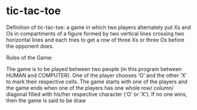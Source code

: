 # tic-tac-toe

Definition of tic-tac-toe:
a game in which two players alternately put Xs and Os in compartments of a figure formed by two vertical lines crossing two horizontal lines and each tries to get a row of three Xs or three Os before the opponent does.

Rules of the Game:

The game is to be played between two people (in this program between HUMAN and COMPUTER).
One of the player chooses ‘O’ and the other ‘X’ to mark their respective cells.
The game starts with one of the players and the game ends when one of the players has one whole row/ column/ diagonal filled with his/her respective character (‘O’ or ‘X’).
If no one wins, then the game is said to be draw
